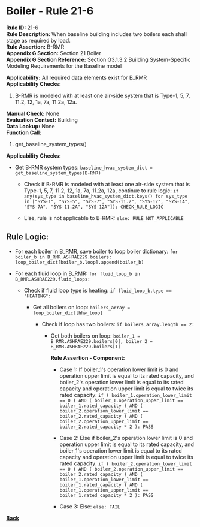 
# Boiler - Rule 21-6  

**Rule ID:** 21-6  
**Rule Description:** When baseline building includes two boilers each shall stage as required by load.  
**Rule Assertion:** B-RMR  
**Appendix G Section:** Section 21 Boiler  
**Appendix G Section Reference:** Section G3.1.3.2 Building System-Specific Modeling Requirements for the Baseline model  

**Applicability:** All required data elements exist for B_RMR  
**Applicability Checks:**  

1. B-RMR is modeled with at least one air-side system that is Type-1, 5, 7, 11.2, 12, 1a, 7a, 11.2a, 12a.

**Manual Check:** None  
**Evaluation Context:** Building  
**Data Lookup:** None  
**Function Call:**  

1. get_baseline_system_types()

**Applicability Checks:**  

- Get B-RMR system types: `baseline_hvac_system_dict = get_baseline_system_types(B-RMR)`

  - Check if B-RMR is modeled with at least one air-side system that is Type-1, 5, 7, 11.2, 12, 1a, 7a, 11.2a, 12a, continue to rule logic: `if any(sys_type in baseline_hvac_system_dict.keys() for sys_type in ["SYS-1", "SYS-5", "SYS-7", "SYS-11.2", "SYS-12", "SYS-1A", "SYS-7A", "SYS-11.2A", "SYS-12A"]): CHECK_RULE_LOGIC`

  - Else, rule is not applicable to B-RMR: `else: RULE_NOT_APPLICABLE`

## Rule Logic:  

- For each boiler in B_RMR, save boiler to loop boiler dictionary: `for boiler_b in B_RMR.ASHRAE229.boilers: loop_boiler_dict[boiler_b.loop].append(boiler_b)`

- For each fluid loop in B_RMR: `for fluid_loop_b in B_RMR.ASHRAE229.fluid_loops:`

  - Check if fluid loop type is heating: `if fluid_loop_b.type == "HEATING":`

    - Get all boilers on loop: `boilers_array = loop_boiler_dict[hhw_loop]`

      - Check if loop has two boilers: `if boilers_array.length == 2:`

        - Get both boilers on loop: `boiler_1 = B_RMR.ASHRAE229.boilers[0], boiler_2 = B_RMR.ASHRAE229.boilers[1]`

          **Rule Assertion - Component:**

            - Case 1: If boiler_1's operation lower limit is 0 and operation upper limit is equal to its rated capacity, and boiler_2's operation lower limit is equal to its rated capacity and operation upper limit is equal to twice its rated capacity: `if ( boiler_1.operation_lower_limit == 0 ) AND ( boiler_1.operation_upper_limit == boiler_1.rated_capacity ) AND ( boiler_2.operation_lower_limit == boiler_2.rated_capacity ) AND ( boiler_2.operation_upper_limit == boiler_2.rated_capacity * 2 ): PASS`

            - Case 2: Else if boiler_2's operation lower limit is 0 and operation upper limit is equal to its rated capacity, and boiler_1's operation lower limit is equal to its rated capacity and operation upper limit is equal to twice its rated capacity: `if ( boiler_2.operation_lower_limit == 0 ) AND ( boiler_2.operation_upper_limit == boiler_2.rated_capacity ) AND ( boiler_1.operation_lower_limit == boiler_1.rated_capacity ) AND ( boiler_1.operation_upper_limit == boiler_1.rated_capacity * 2 ): PASS`

            - Case 3: Else: `else: FAIL`

**[Back](../_toc.md)**
